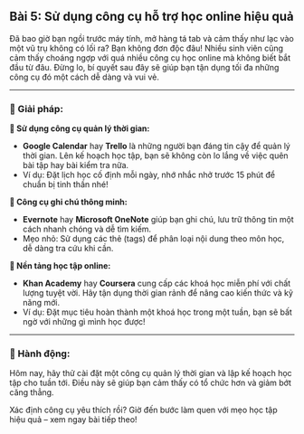 ## Bài 5: Sử dụng công cụ hỗ trợ học online hiệu quả

Đã bao giờ bạn ngồi trước máy tính, mở hàng tá tab và cảm thấy như lạc vào một vũ trụ không có lối ra? Bạn không đơn độc đâu! Nhiều sinh viên cũng cảm thấy choáng ngợp với quá nhiều công cụ học online mà không biết bắt đầu từ đâu. Đừng lo, bí quyết sau đây sẽ giúp bạn tận dụng tối đa những công cụ đó một cách dễ dàng và vui vẻ.

---

### 📌 Giải pháp:

**🔹 Sử dụng công cụ quản lý thời gian:**

- **Google Calendar** hay **Trello** là những người bạn đáng tin cậy để quản lý thời gian. Lên kế hoạch học tập, bạn sẽ không còn lo lắng về việc quên bài tập hay bài kiểm tra nữa.  
- Ví dụ: Đặt lịch học cố định mỗi ngày, nhớ nhắc nhở trước 15 phút để chuẩn bị tinh thần nhé!

**🔹 Công cụ ghi chú thông minh:**

- **Evernote** hay **Microsoft OneNote** giúp bạn ghi chú, lưu trữ thông tin một cách nhanh chóng và dễ tìm kiếm.  
- Mẹo nhỏ: Sử dụng các thẻ (tags) để phân loại nội dung theo môn học, dễ dàng tra cứu khi cần.

**🔹 Nền tảng học tập online:**

- **Khan Academy** hay **Coursera** cung cấp các khoá học miễn phí với chất lượng tuyệt vời. Hãy tận dụng thời gian rảnh để nâng cao kiến thức và kỹ năng mới.  
- Ví dụ: Đặt mục tiêu hoàn thành một khoá học trong một tuần, bạn sẽ bất ngờ với những gì mình học được!

---

### 🚀 Hành động:

Hôm nay, hãy thử cài đặt một công cụ quản lý thời gian và lập kế hoạch học tập cho tuần tới. Điều này sẽ giúp bạn cảm thấy có tổ chức hơn và giảm bớt căng thẳng.

Xác định công cụ yêu thích rồi? Giờ đến bước làm quen với mẹo học tập hiệu quả – xem ngay bài tiếp theo!